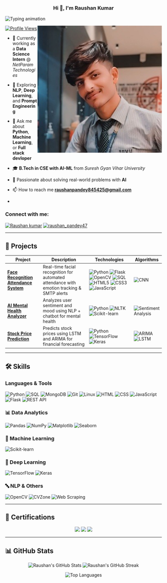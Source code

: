 
<h3 align="center">Hi 👋, I'm Raushan Kumar </h3>
<p align="left">
        <img src="https://readme-typing-svg.herokuapp.com?font=Fira+Code&size=22&pause=1000&color=0E75B6&width=500&lines=🚀+Data+Analyst+%7C+ML+%26+AI+Enthusiast;💻+Python+Developer+%7C+NLP+Explorer;👨‍💻+Love+building+real-world+projects!" alt="Typing animation" />
      </p>
<img align="right" alt="Coding" width="400" src="https://github.com/raushankumar620/raushankumar620/blob/main/main3.jpg">


[![Profile Views](https://komarev.com/ghpvc/?username=raushankumar620&label=Profile%20views&color=0e75b6&style=flat)](https://github.com/raushankumar620)

- 💼 Currently working as a **Data Science Intern** @ *NetParam Technologies*  
- 🌱 Exploring **NLP**, **Deep Learning**, and **Prompt Engineering**  
- 💬 Ask me about **Python**, **Machine Learning**, or **Full stack devloper**
- 🎓 **B.Tech in CSE with AI-ML** from *Suresh Gyan Vihar University*  
- 🤖 Passionate about solving real-world problems with **AI**
- 📫 How to reach me **raushanpandey845425@gmail.com**

- 


<h3 align="left">Connect with me:</h3>
<p align="left">
<a href="https://www.linkedin.com/in/raushankumar620" target="blank"><img align="center" src="https://raw.githubusercontent.com/rahuldkjain/github-profile-readme-generator/master/src/images/icons/Social/linked-in-alt.svg" alt="Raushan kumar" height="30" width="40" /></a>
<a href="https://instagram.com/raushan_pandey47" target="blank"><img align="center" src="https://raw.githubusercontent.com/rahuldkjain/github-profile-readme-generator/master/src/images/icons/Social/instagram.svg" alt="raushan_pandey47" height="30" width="40" /></a>
</p>

---

## 🧪 Projects

| Project | Description | Technologies | Algorithms |
|--------|-------------|--------------|------------|
| **[Face Recognition Attendance System](https://github.com/raushankumar620)** | Real-time facial recognition for automated attendance with emotion tracking & SMTP alerts | ![Python](https://img.shields.io/badge/Python-3776AB?style=flat&logo=python&logoColor=white) ![Flask](https://img.shields.io/badge/Flask-000000?style=flat&logo=flask) ![OpenCV](https://img.shields.io/badge/OpenCV-5C3EE8?style=flat&logo=opencv&logoColor=white) ![SQL](https://img.shields.io/badge/SQL-4479A1?style=flat&logo=mysql&logoColor=white) ![HTML5](https://img.shields.io/badge/HTML5-E34F26?style=flat&logo=html5&logoColor=white) ![CSS3](https://img.shields.io/badge/CSS3-1572B6?style=flat&logo=css3&logoColor=white) ![JavaScript](https://img.shields.io/badge/JavaScript-F7DF1E?style=flat&logo=javascript&logoColor=black) | ![CNN](https://img.shields.io/badge/CNN-0052CC?style=flat) |
| **[AI Mental Health Analyzer](https://github.com/raushankumar620/AI-Mental-Health-Analyzer-.git)** | Analyzes user sentiment and mood using NLP + chatbot for mental health | ![Python](https://img.shields.io/badge/Python-3776AB?style=flat&logo=python&logoColor=white) ![NLTK](https://img.shields.io/badge/NLTK-4B8BBE?style=flat) ![Scikit-learn](https://img.shields.io/badge/Scikit--learn-F7931E?style=flat&logo=scikit-learn&logoColor=black) | ![Sentiment Analysis](https://img.shields.io/badge/Sentiment%20Analysis-F4A261?style=flat) |
| **[Stock Price Prediction](https://github.com/raushankumar620/Stock-Price-predction-using-time-series-data.git)** | Predicts stock prices using LSTM and ARIMA for financial forecasting | ![Python](https://img.shields.io/badge/Python-3776AB?style=flat&logo=python&logoColor=white) ![TensorFlow](https://img.shields.io/badge/TensorFlow-FF6F00?style=flat&logo=tensorflow&logoColor=white) ![Keras](https://img.shields.io/badge/Keras-D00000?style=flat&logo=keras&logoColor=white) | ![ARIMA](https://img.shields.io/badge/ARIMA-8A2BE2?style=flat) ![LSTM](https://img.shields.io/badge/LSTM-FF6F61?style=flat) |

---

## 🛠️ Skills

### Languages & Tools  
![Python](https://img.shields.io/badge/-Python-3776AB?style=flat&logo=python&logoColor=white)
![SQL](https://img.shields.io/badge/-SQL-4479A1?style=flat&logo=mysql&logoColor=white)
![MongoDB](https://img.shields.io/badge/-MongoDB-47A248?style=flat&logo=mongodb&logoColor=white)
![Git](https://img.shields.io/badge/-Git-F05032?style=flat&logo=git&logoColor=white)
![Linux](https://img.shields.io/badge/-Linux-FCC624?style=flat&logo=linux&logoColor=black)
![HTML](https://img.shields.io/badge/-HTML5-E34F26?style=flat&logo=html5&logoColor=white)
![CSS](https://img.shields.io/badge/-CSS3-1572B6?style=flat&logo=css3&logoColor=white)
![JavaScript](https://img.shields.io/badge/-JavaScript-F7DF1E?style=flat&logo=javascript&logoColor=black)
![Flask](https://img.shields.io/badge/-Flask-000000?style=flat&logo=flask)
![REST API](https://img.shields.io/badge/-REST%20API-FF6F00?style=flat)

### 📊 Data Analytics  
![Pandas](https://img.shields.io/badge/-Pandas-150458?style=flat&logo=pandas)
![NumPy](https://img.shields.io/badge/-NumPy-013243?style=flat&logo=numpy)
![Matplotlib](https://img.shields.io/badge/-Matplotlib-11557C?style=flat)
![Seaborn](https://img.shields.io/badge/-Seaborn-3B4D61?style=flat)

### 🤖 Machine Learning  
![Scikit-learn](https://img.shields.io/badge/-Scikit--learn-F7931E?style=flat&logo=scikit-learn&logoColor=black)

### 🔮 Deep Learning  
![TensorFlow](https://img.shields.io/badge/-TensorFlow-FF6F00?style=flat&logo=tensorflow&logoColor=white)
![Keras](https://img.shields.io/badge/-Keras-D00000?style=flat&logo=keras&logoColor=white)

### 🔤 NLP & Others  
![OpenCV](https://img.shields.io/badge/-OpenCV-5C3EE8?style=flat&logo=opencv&logoColor=white)
![CVZone](https://img.shields.io/badge/-CVZone-00C2CB?style=flat)
![Web Scraping](https://img.shields.io/badge/-Web%20Scraping-4B8BBE?style=flat&logo=python)

---

## 📜 Certifications

<p align="center">
  <img src="https://img.shields.io/badge/-Google%20Data%20Analytics-4285F4?style=for-the-badge&logo=google&logoColor=white" />
  <img src="https://img.shields.io/badge/-Machine%20Learning%20IIT%20Madras-0055A4?style=for-the-badge&logo=googlecolab&logoColor=white" />
  <img src="https://img.shields.io/badge/-IoT%20IIT%20Kharagpur-FF6F00?style=for-the-badge&logo=internetarchive&logoColor=white" />
</p>

---

## 📊 GitHub Stats

<p align="center">
  <img height="170" src="https://github-readme-stats.vercel.app/api?username=raushankumar620&show_icons=true&count_private=true&hide_border=true&theme=radical&cache_seconds=86400" alt="Raushan's GitHub Stats" />
  <img height="170" src="https://github-readme-streak-stats.demolab.com/?user=raushankumar620&hide_border=true&theme=radical" alt="Raushan's GitHub Streak" />
</p>

<p align="center">
  <img width="325" src="https://github-readme-stats.vercel.app/api/top-langs/?username=raushankumar620&layout=compact&hide_border=true&theme=radical&cache_seconds=86400" alt="Top Languages" />
</p>

